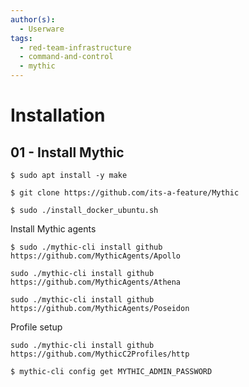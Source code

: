 ```yaml
---
author(s):
  - Userware
tags:
  - red-team-infrastructure
  - command-and-control
  - mythic
---
```

# Installation

## 01 - Install Mythic

```
$ sudo apt install -y make
```

```
$ git clone https://github.com/its-a-feature/Mythic
```

```
$ sudo ./install_docker_ubuntu.sh
```

Install Mythic agents

```
$ sudo ./mythic-cli install github https://github.com/MythicAgents/Apollo

sudo ./mythic-cli install github https://github.com/MythicAgents/Athena

sudo ./mythic-cli install github https://github.com/MythicAgents/Poseidon
```

Profile setup

```
sudo ./mythic-cli install github https://github.com/MythicC2Profiles/http
```

```
$ mythic-cli config get MYTHIC_ADMIN_PASSWORD
```